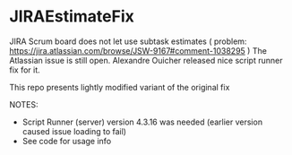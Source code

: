 # JIRAEstimateFix

JIRA Scrum board does not let use subtask estimates ( problem: https://jira.atlassian.com/browse/JSW-9167#comment-1038295 )
The Atlassian issue is still open. Alexandre Ouicher released nice script runner fix for it.

This repo presents lightly modified variant of the original fix

NOTES:
* Script Runner (server) version 4.3.16 was needed (earlier version caused issue loading to fail)
* See code for usage info
